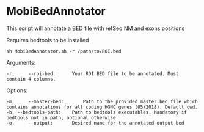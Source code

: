 # MobiBedAnnotator
This script will annotate a BED file with refSeq NM and exons positions

Requires bedtools to be installed

```
sh MobiBedAnnotator.sh -r /path/to/ROI.bed
```
Arguments:

	-r, 	--roi-bed:		Your ROI BED file to be annotated. Must contain 4 columns.
	
Options:
	
	-m, 	--master-bed:		Path to the provided master.bed file which contains annotations for all coding HGNC genes (05/2018). Default cwd.
	-b,	--bedtools-path:	Path to bedtools executables. Mandatory if bedtools not in path, optional otherwise
	-o, 	--output:		Desired name for the annotated output bed
